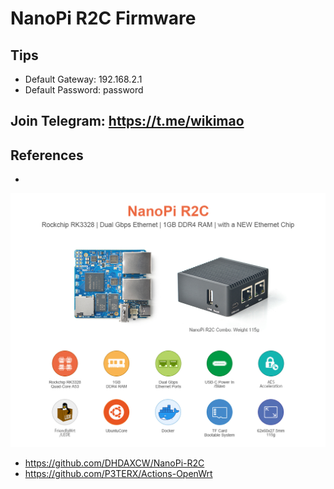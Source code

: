 # NanoPi R2C Firmware

## Tips
* Default Gateway: 192.168.2.1
* Default Password: password

## Join Telegram: https://t.me/wikimao

## References

*
![Alt text](images/R2C_en_01.jpg?raw=true "Title")
* https://github.com/DHDAXCW/NanoPi-R2C
* https://github.com/P3TERX/Actions-OpenWrt
